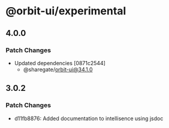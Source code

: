 # @orbit-ui/experimental

## 4.0.0

### Patch Changes

- Updated dependencies [0871c2544]
  - @sharegate/orbit-ui@34.1.0

## 3.0.2

### Patch Changes

- d11fb8876: Added documentation to intellisence using jsdoc
